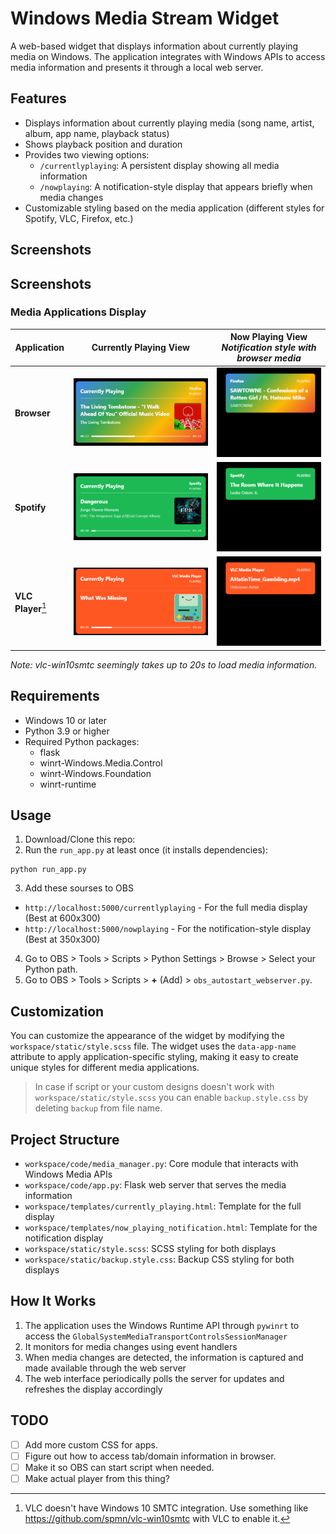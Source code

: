 # Windows Media Stream Widget

A web-based widget that displays information about currently playing media on Windows. The application integrates with Windows APIs to access media information and presents it through a local web server.

## Features

- Displays information about currently playing media (song name, artist, album, app name, playback status)
- Shows playback position and duration
- Provides two viewing options:
  - `/currentlyplaying`: A persistent display showing all media information
  - `/nowplaying`: A notification-style display that appears briefly when media changes
- Customizable styling based on the media application (different styles for Spotify, VLC, Firefox, etc.)

## Screenshots
## Screenshots

### Media Applications Display

| Application | Currently Playing View | Now Playing View *Notification style with browser media* |
|-------------|------------------------|-----------------|
| **Browser** | ![Browser Media](screenshots/current_browser.png) | ![Browser Media Notification](screenshots/now_browser.png) |
| **Spotify** | ![Spotify](screenshots/current_spotify.png) | ![Spotify Notification](screenshots/now_spotify.png) |
| **VLC Player**[^1] | ![VLC Player](screenshots/current_vlc.png) | ![VLC Player Notification](screenshots/now_vlc.png) |

[^1]: VLC doesn't have Windows 10 SMTC integration. Use something like https://github.com/spmn/vlc-win10smtc with VLC to enable it.

  *Note: vlc-win10smtc seemingly takes up to 20s to load media information.*

## Requirements

- Windows 10 or later
- Python 3.9 or higher
- Required Python packages:
  - flask
  - winrt-Windows.Media.Control
  - winrt-Windows.Foundation
  - winrt-runtime

## Usage
1. Download/Clone this repo:
2. Run the `run_app.py` at least once (it installs dependencies):
```
python run_app.py
```
3. Add these sourses to OBS
- `http://localhost:5000/currentlyplaying` - For the full media display (Best at 600x300)
- `http://localhost:5000/nowplaying` - For the notification-style display (Best at 350x300)
4. Go to OBS > Tools > Scripts > Python Settings > Browse > Select your Python path.
5. Go to OBS > Tools > Scripts > **+** (Add) > `obs_autostart_webserver.py`.

## Customization

You can customize the appearance of the widget by modifying the `workspace/static/style.scss` file. The widget uses the `data-app-name` attribute to apply application-specific styling, making it easy to create unique styles for different media applications.

> In case if script or your custom designs doesn't work with `workspace/static/style.scss` you can enable `backup.style.css` by deleting `backup` from file name. 

## Project Structure

- `workspace/code/media_manager.py`: Core module that interacts with Windows Media APIs
- `workspace/code/app.py`: Flask web server that serves the media information
- `workspace/templates/currently_playing.html`: Template for the full display
- `workspace/templates/now_playing_notification.html`: Template for the notification display
- `workspace/static/style.scss`: SCSS styling for both displays
- `workspace/static/backup.style.css`: Backup CSS styling for both displays

## How It Works

1. The application uses the Windows Runtime API through `pywinrt` to access the `GlobalSystemMediaTransportControlsSessionManager`
2. It monitors for media changes using event handlers
3. When media changes are detected, the information is captured and made available through the web server
4. The web interface periodically polls the server for updates and refreshes the display accordingly

## TODO

- [ ] Add more custom CSS for apps.
- [ ] Figure out how to access tab/domain information in browser.
- [ ] Make it so OBS can start script when needed.
- [ ] Make actual player from this thing?